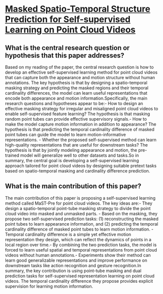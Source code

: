 # [Masked Spatio-Temporal Structure Prediction for Self-supervised Learning   on Point Cloud Videos](https://arxiv.org/abs/2308.09245)

## What is the central research question or hypothesis that this paper addresses?

Based on my reading of the paper, the central research question is how to develop an effective self-supervised learning method for point cloud videos that can capture both the appearance and motion structure without human annotations. The key hypothesis is that by designing a spatio-temporal masking strategy and predicting the masked regions and their temporal cardinality differences, the model can learn useful representations that encode both appearance and motion information.Specifically, the main research questions and hypotheses appear to be:- How to design an effective masking strategy for irregular and misaligned point cloud videos to enable self-supervised feature learning? The hypothesis is that masking random point tubes can provide effective supervisory signals.- How to make the model capture motion information in addition to appearance? The hypothesis is that predicting the temporal cardinality difference of masked point tubes can guide the model to learn motion-informative representations. - Whether the proposed self-supervised method can learn high-quality representations that are useful for downstream tasks? The hypothesis is that by jointly modeling appearance and motion, the pre-trained model will generalize well to other datasets and tasks.So in summary, the central goal is developing a self-supervised learning approach tailored for point cloud videos by designing suitable pretext tasks based on spatio-temporal masking and cardinality difference prediction.


## What is the main contribution of this paper?

The main contribution of this paper is proposing a self-supervised learning method called MaST-Pre for point cloud videos. The key ideas are:- They design a spatio-temporal point-tube masking strategy to divide the point cloud video into masked and unmasked parts. - Based on the masking, they propose two self-supervised prediction tasks: (1) reconstructing the masked point tubes to learn appearance information, and (2) predicting the temporal cardinality difference of masked point tubes to learn motion information. - Temporal cardinality difference is a simple yet effective motion representation they design, which can reflect the dynamics of points in a local region over time.- By combining the two prediction tasks, the model is forced to learn useful spatial and temporal representations from point cloud videos without human annotations.- Experiments show their method can learn good generalizable representations and improve performance on downstream tasks like action recognition and gesture recognition.In summary, the key contribution is using point-tube masking and dual prediction tasks for self-supervised representation learning on point cloud videos. The temporal cardinality difference they propose provides explicit supervision for learning motion information.
